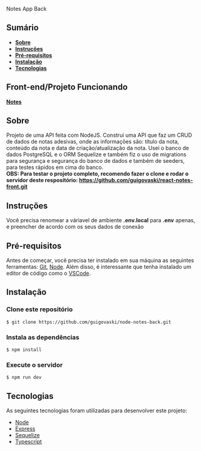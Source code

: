 Notes App Back

## Sumário
- **[Sobre](#sobre)**
- **[Instruções](#instruções)**
- **[Pré-requisitos](#pré-requisitos)**
- **[Instalação](#instalação)**
- **[Tecnologias](#tecnologias)**

## Front-end/Projeto Funcionando
**[Notes](https://github.com/guigovaski/react-notes-front)**

## Sobre

Projeto de uma API feita com NodeJS. Construi uma API que faz um CRUD de dados de notas adesivas, onde as informações são: título da nota, conteúdo da nota e data de criação/atualização da nota. Usei o banco de dados PostgreSQL e o ORM Sequelize e também fiz o uso de migrations para segurança e segurança do banco de dados e também de seeders, para testes rápidos em cima do banco.  
**OBS: Para testar o projeto completo, recomendo fazer o clone e rodar o servidor deste respositório: https://github.com/guigovaski/react-notes-front.git**

## Instruções
Você precisa renomear a váriavel de ambiente **.env.local** para **.env** apenas, e preencher de acordo com os seus dados de conexão

## Pré-requisitos
Antes de começar, você precisa ter instalado em sua máquina as seguintes ferramentas: [Git](https://git-scm.com), [Node](https://nodejs.org/). Além disso, é interessante que tenha instalado um editor de código como o [VSCode](htts://code.visualstudio.com/).

## Instalação

### Clone este repositório
`$ git clone https://github.com/guigovaski/node-notes-back.git`

### Instala as dependências
`$ npm install`

### Execute o servidor
`$ npm run dev`

## Tecnologias
As seguintes tecnologias foram utilizadas para desenvolver este projeto:
- [Node](https://nodejs.org/)
- [Express](https://expressjs.com/)
- [Sequelize](https://sequelize.org/)
- [Typescript](https://www.typescriptlang.org/)
